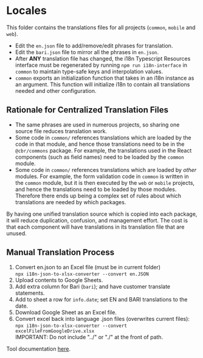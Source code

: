 # Locales

This folder contains the translations files for all projects (`common`, `mobile` and `web`).

* Edit the `en.json` file to add/remove/edit phrases for translation.
* Edit the `bari.json` file to mirror all the phrases in `en.json`.
* After **ANY** translation file has changed, the i18n Typescript Resources interface must be regenerated by running `npm run i18n-interface` in `common` to maintain type-safe keys and interpolation values.
* `common` exports an initialization function that takes in an i18n instance as an argument. This function will initialize i18n to contain all translations needed and other configuration.

## Rationale for Centralized Translation Files

* The same phrases are used in numerous projects, so sharing one source file reduces translation work.
* Some code in `common/` references translations which are loaded by the code in that module, and hence those translations need to be in the `@cbr/commons` package. For example, the translations used in the React components (such as field names) need to be loaded by the `common` module.
* Some code in `common/` references translations which are loaded by *other* modules. For example, the form validation code in `common` is written in the `common` module, but it is then executed by the `web` or `mobile` projects, and hence the translations need to be loaded by those modules. Therefore there ends up being a complex set of rules about which translations are needed by which packages.

By having one unified translation source which is copied into each package, it will reduce duplication, confusion, and management effort. The cost is that each component will have translations in its translation file that are unused.

## Manual Translation Process

1. Convert en.json to an Excel file (must be in current folder)  
   `npx i18n-json-to-xlsx-converter --convert en.JSON`
2. Upload contents to Google Sheets.
3. Add extra column for Bari (`bari`); and have customer translate statements.
4. Add to sheet a row for `info.date`; set EN and BARI translations to the date.
5. Download Google Sheet as an Excel file.
6. Convert excel back into language .json files (overwrites current files):  
  `npx i18n-json-to-xlsx-converter --convert excelFileFromGoogleDrive.xlsx`  
  IMPORTANT: Do not include "../" or "./" at the front of path.

Tool documentation [here](https://github.com/ofcyln/i18n-json-to-xlsx-converter).